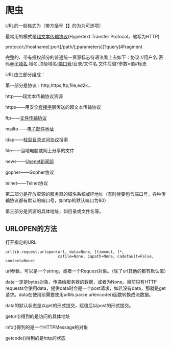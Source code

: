 # 爬虫

URL的一般格式为（带方括号【】的为为可选项）

最常用的模式是[超文本传输协议](https://baike.sogou.com/lemma/ShowInnerLink.htm?lemmaId=26357)(Hypertext Transfer Protocol，缩写为HTTP)

protocol://hostname[:port]/path/[;parameters][?query]#fragment

完整的、带有授权部分的普通统一资源标志符语法看上去如下：协议://用户名:密码@[子域名](https://baike.sogou.com/lemma/ShowInnerLink.htm?lemmaId=35884).域名.顶级域名:[端口号](https://baike.sogou.com/lemma/ShowInnerLink.htm?lemmaId=17312)/目录/文件名.文件后缀?参数=值#标志

URL由三部分组成：

第一部分是协议：http,https,ftp,file,ed2k...

http——超文本传输协议资源

https——用安全[套接字](https://baike.sogou.com/lemma/ShowInnerLink.htm?lemmaId=7892638)层传送的超文本传输协议

ftp——[文件传输协议](https://baike.sogou.com/lemma/ShowInnerLink.htm?lemmaId=17202)

mailto——[电子邮件地址](https://baike.sogou.com/lemma/ShowInnerLink.htm?lemmaId=789472)

ldap——[轻型目录访问协议](https://baike.sogou.com/lemma/ShowInnerLink.htm?lemmaId=26371)搜索

file——当地电脑或网上分享的文件

news——[Usenet新闻组](https://baike.sogou.com/lemma/ShowInnerLink.htm?lemmaId=66007322&ss_c=ssc.citiao.link)

gopher——Gopher协议

telnet——Telnet协议

第二部分是存放资源的服务器的域名系统或IP地址（有时候要包含端口号，各种传输协议都有默认的端口号，如http的默认端口为80）

第三部分是资源的具体地址，如目录或文件名等。

## URLOPEN的方法

打开指定的URL

```
urllib.request.urlopen(url, data=None, [timeout, ]*, 
                       cafile=None, capath=None, cadefault=False, context=None)
```

url参数，可以是一个string，或者一个Request对象。（除了url其他的都有默认值）

data一定是bytes对象，传递给服务器的数据，或者为None。目前只有HTTP requests会使用data，提供data时会是一个post请求，如若没有data，那就是get请求。data在使用前需要使用urllib.parse.urlencode()函数转换成流数据。

data的默认状态是以get的形式提交，赋值后以post的形式提交。

geturl()得到的是访问的具体地址

info()得到的是一个HTTPMessage的对象

getcode()得到的是http的状态
